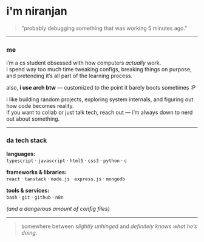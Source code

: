 # i'm niranjan  

> "probably debugging something that was working 5 minutes ago."

---

### me  
i’m a cs student obsessed with how computers *actually* work.  
i spend way too much time tweaking configs, breaking things on purpose, and pretending it’s all part of the learning process.  

also, **i use arch btw** — customized to the point it barely boots sometimes :P  

i like building random projects, exploring system internals, and figuring out how code becomes reality.  
if you want to collab or just talk tech, reach out — i’m always down to nerd out about something.  

---

### da tech stack  

**languages:**  
`typescript` · `javascript` · `html5` · `css3` · `python` · `c`  

**frameworks & libraries:**  
`react` · `tanstack` · `node.js` · `express.js` · `mongodb`  

**tools & services:**  
`bash` · `git` · `github` · `n8n`  

*(and a dangerous amount of config files)*  

---

> somewhere between *slightly unhinged* and *definitely knows what he’s doing.*

